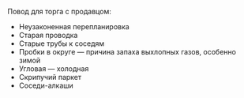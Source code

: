 Повод для торга с продавцом:
- Неузаконенная перепланировка
- Старая проводка
- Старые трубы к соседям
- Пробки в округе — причина запаха выхлопных газов, особенно зимой
- Угловая — холодная
- Скрипучий паркет
- Соседи-алкаши
